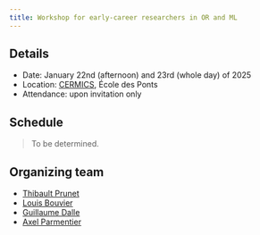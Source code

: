 ```yaml
---
title: Workshop for early-career researchers in OR and ML
---
```


## Details

- Date: January 22nd (afternoon) and 23rd (whole day) of 2025
- Location: [CERMICS](https://cermics-lab.enpc.fr/), École des Ponts
- Attendance: upon invitation only

## Schedule

> To be determined.

## Organizing team

- [Thibault Prunet](https://prunett.github.io/)
- [Louis Bouvier](https://louisbouvier.github.io/)
- [Guillaume Dalle](https://gdalle.github.io/)
- [Axel Parmentier](https://axelparmentier.github.io/)
